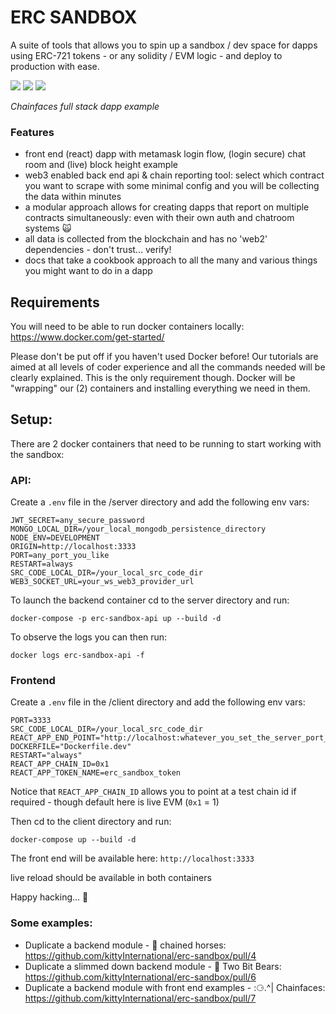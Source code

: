 #  ERC SANDBOX

A suite of tools that allows you to spin up a sandbox / dev space for dapps using ERC-721 tokens - or any solidity / EVM logic - and deploy to production with ease.

<img src="https://raw.githubusercontent.com/kittyInternational/erc-sandbox/main/client/public/images/docs/chainfaces-example1.png" style="max-width: 520px">
<img src="https://raw.githubusercontent.com/kittyInternational/erc-sandbox/main/client/public/images/docs/kitty-family-example1.png" style="max-width: 520px">
<img src="https://raw.githubusercontent.com/kittyInternational/erc-sandbox/main/client/public/images/docs/the-paddock-example1.png" style="max-width: 520px">

_Chainfaces full stack dapp example_

### Features
- front end (react) dapp with metamask login flow, (login secure) chat room and (live) block height example
- web3 enabled back end api & chain reporting tool: select which contract you want to scrape with some minimal config and you will be collecting the data within minutes
- a modular approach allows for creating dapps that report on multiple contracts simultaneously: even with their own auth and chatroom systems 🙀
- all data is collected from the blockchain and has no 'web2' dependencies - don't trust... verify!
- docs that take a cookbook approach to all the many and various things you might want to do in a dapp

## Requirements

You will need to be able to run docker containers locally: https://www.docker.com/get-started/

Please don't be put off if you haven't used Docker before! Our tutorials are aimed at all levels of coder experience and all the commands needed will be clearly explained. This is the only requirement though. Docker will be "wrapping" our (2) containers and installing everything we need in them.

## Setup:

There are 2 docker containers that need to be running to start working with the sandbox:

### API:

Create a `.env` file in the /server directory and add the following env vars:

```
JWT_SECRET=any_secure_password
MONGO_LOCAL_DIR=/your_local_mongodb_persistence_directory
NODE_ENV=DEVELOPMENT
ORIGIN=http://localhost:3333
PORT=any_port_you_like
RESTART=always
SRC_CODE_LOCAL_DIR=/your_local_src_code_dir
WEB3_SOCKET_URL=your_ws_web3_provider_url
```

To launch the backend container cd to the server directory and run:

`docker-compose -p erc-sandbox-api up --build -d`

To observe the logs you can then run:

`docker logs erc-sandbox-api -f`

### Frontend

Create a `.env` file in the /client directory and add the following env vars:

```
PORT=3333
SRC_CODE_LOCAL_DIR=/your_local_src_code_dir
REACT_APP_END_POINT="http://localhost:whatever_you_set_the_server_port_var_as"
DOCKERFILE="Dockerfile.dev"
RESTART="always"
REACT_APP_CHAIN_ID=0x1
REACT_APP_TOKEN_NAME=erc_sandbox_token
```

Notice that `REACT_APP_CHAIN_ID` allows you to point at a test chain id if required - though default here is live EVM (`0x1` = 1)

Then cd to the client directory and run:

`docker-compose up --build -d`

The front end will be available here:
`http://localhost:3333`

live reload should be available in both containers

Happy hacking... 🐾

### Some examples:
- Duplicate a backend module - 🐎 chained horses: https://github.com/kittyInternational/erc-sandbox/pull/4
- Duplicate a slimmed down backend module - 🐻 Two Bit Bears: https://github.com/kittyInternational/erc-sandbox/pull/6
- Duplicate a backend module with front end examples - :⚆.^| Chainfaces: https://github.com/kittyInternational/erc-sandbox/pull/7
 